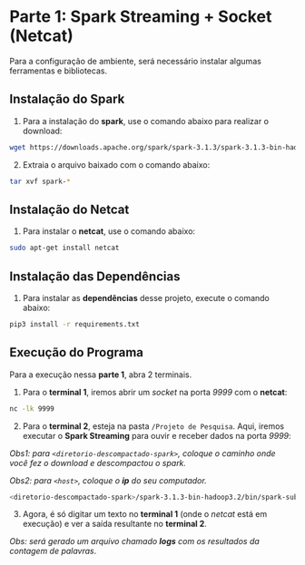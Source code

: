 # Parte 1: Spark Streaming + Socket (Netcat)

Para a configuração de ambiente, será necessário instalar algumas ferramentas e bibliotecas.

## Instalação do Spark

1) Para a instalação do **spark**, use o comando abaixo para realizar o download:

```bash
wget https://downloads.apache.org/spark/spark-3.1.3/spark-3.1.3-bin-hadoop3.2.tgz
```

2) Extraia o arquivo baixado com o comando abaixo:

```bash
tar xvf spark-*
```

## Instalação do Netcat

1) Para instalar o **netcat**, use o comando abaixo:

```bash
sudo apt-get install netcat
```

## Instalação das Dependências

1) Para instalar as **dependências** desse projeto, execute o comando abaixo:

```bash
pip3 install -r requirements.txt
```

## Execução do Programa

Para a execução nessa **parte 1**, abra 2 terminais.

1) Para o **terminal 1**, iremos abrir um *socket* na porta *9999* com o **netcat**:

```bash
nc -lk 9999
```

2) Para o **terminal 2**, esteja na pasta `/Projeto de Pesquisa`. Aqui, iremos executar o **Spark Streaming** para ouvir e receber dados na porta *9999*:

*Obs1: para `<diretorio-descompactado-spark>`, coloque o caminho onde você fez o download e descompactou o spark.*

*Obs2: para `<host>`, coloque o **ip** do seu computador.*

```bash
<diretorio-descompactado-spark>/spark-3.1.3-bin-hadoop3.2/bin/spark-submit ./SparkStreamingWithSocket.py <host> 9999 ./checkpoint ./logs
```

3) Agora, é só digitar um texto no **terminal 1** (onde o *netcat* está em execução) e ver a saída resultante no **terminal 2**.

*Obs: será gerado um arquivo chamado **logs** com os resultados da contagem de palavras*.